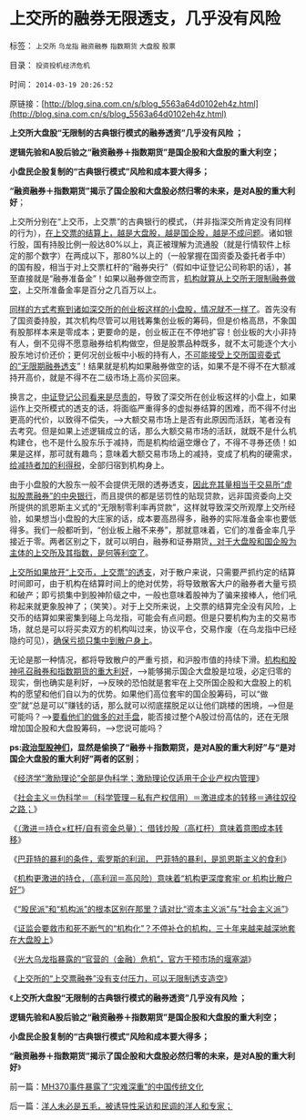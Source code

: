 # 上交所的融券无限透支，几乎没有风险

标签： `上交所` `乌龙指` `融资融券` `指数期货` `大盘股` `股票` 

目录： `投资投机经济危机`

时间： `2014-03-19 20:26:52`

原链接：[http://blog.sina.com.cn/s/blog_5563a64d0102eh4z.html](http://blog.sina.com.cn/s/blog_5563a64d0102eh4z.html)

**上交所大盘股“无限制的古典银行模式的融券透资”几乎没有风险 ；**

**逻辑先验和A股后验之“融资融券＋指数期货”是国企股和大盘股的重大利空；**

**小盘民企股复制的“古典银行模式”风险和成本要大得多；**

**“融资融券＋指数期货”揭示了国企股和大盘股必然归零的未来，是对A股的重大利好**；

上交所分别在“上交币，上交票”的古典银行的模式，（并非指深交所肯定没有同样的行为），[在上交票的结算上，越是大盘股，越是国企股，越是不成问题](http://blog.sina.com.cn/s/blog_5563a64d0102eh0m.html)。诸如银行股，国有持股比例一般达80%以上，真正被理解为流通股（就是行情软件上标定的那个数字）在两成以下，那80%以上的（一般掌握在国资委及委托者手中）的国有股，相当于对上交票杠杆的“融券央行”（假如中证登记公司称职的话），甚至直接就是“融券准备金”！如果以融券做空而言，[机构就算从上交所无限制融券做空](http://blog.sina.com.cn/s/blog_5563a64d0102eguo.html)，上交所准备金率是百分之几百万以上。

[同样的方式考察到诸如深交所的创业板这样的小盘股，情况就不一样了](http://blog.sina.com.cn/s/blog_5563a64d0102egsk.html)。首先没有了国资委持股，其次机构尽管可以用钱筹集创业板的筹码，但是价格高昂，不象国有股那样本来是零成本；更要命的是，创业板正在不停地扩容！创业板的大小非持有人，倒不见得不愿意融券给机构做空，但是股票品种既多，就不太可能逐个大小股东地讨价还价；更何况创业板中小板的持有人，[不可能接受上交所国资委式的“无限期融券透支](http://blog.sina.com.cn/s/blog_5563a64d0102egnu.html)”！结果就是机构如果融券做空的话，如果不是不得不在大额减持开高价，就是不得不在二级市场上高价买回来。

换言之，[中证登记公司看来是尽责的](http://blog.sina.com.cn/s/blog_5563a64d0102egt7.html)，导致了深交所在创业板这样的小盘上，如果运作上交所模式的透支的话，将面临严重得多的虚拟券结算的困难，而不得不付出更高的代价，以致得不偿失，——>大额交易市场上是否有此原因而活跃，笔者没有去考究。但是如果上述逻辑成立的话，那么大额交易市场的活跃，就既不是什么机构建仓，也不是什么股东乐于减持，而是机构给逼空爆仓了，不得不寻券还债！如果是这样，那可就有趣鸟；意味着大额交易市场上的减持，变成了机构的硬需求，[给减持者加的利得税](../../../2010/11/30/开征利得税！股神评论家损人不利已.md)，全部归宿到机构身上。

由于小盘股的大股东一般不会提供无限的透券透支，[因此充其量相当于交易所“虚拟股票融券”的中央银行](http://blog.sina.com.cn/s/blog_5563a64d0102egr0.html)，而且提供的都是惩罚性的贴现贷款，远非国资委向上交所提供的凯恩斯主义式的“无限制零利率再贷款”，这样就导致深交所观摩上交所经验，如果想当小盘股的大庄家的话，成本要高昂得多，融券的实际准备金率也要低得多。我们一般都听到，“创业板上融不来券”，那就意味着，它们的准备金率几乎接近于零。两者区别之下，就可以明白，融券和证券期货[，对于大盘股和国企股为主体的上交所及其指数，是何等利空了](../../../2013/7/30/银行地产所占比例，揭穿国产蓝筹的谎言.md)。

[上交所如果放开“上交币，上交票”的透支](http://blog.sina.com.cn/s/blog_5563a64d0102egvd.html)，对于散户来说，只需要严抓约定的结算时间即可，由于机构在结算时间上的绝对优势，将导致散客大户的融券者大量亏损和破产；即亏损集中到股神阶级之中，一般也意味着股神为了骗来接棒人，他们吼称起来就更象股神了；（笑笑）。对于上交所来说，上交票的结算完全没有风险，上交币的结算如果密集到碰上乌龙指，可能会有点问题。但是只要机构为主的交易市场，就总是可以将买卖双方的机构叫过来，协议平仓，交易作废（在乌龙指中已经隐约可见），[确保亏损只集中到散户身上](http://blog.sina.com.cn/s/blog_5563a64d0102eh4g.html)。

无论是那一种情况，都将导致散户的严重亏损，和沪股市值的持续下滑。[机构和股神吼召融券和指数期货的重大利好](../../../2010/1/12/融资融券和指数期货利好大盘股是错觉.md)，——>能够揭示国企大盘股是垃圾，必定归零的现实，倒也确实是利好，——>反映的恐怕就是套牢在上交所国企股和大盘股上的机构的愿望和他们自以为的优势。如果他们高位套牢的国企股筹码，可以“做空”就“总是可以”赚钱的话，那么就可以彻底摆脱足以让他们跳楼的困境，——>但是可能吗？——>[要看他们的做多的对手盘](../../../2010/5/26/指数期货的交换同样创造价值.md)，能否接过整个A股过份高估的，还在无限增加国企股和大盘股筹码，——>您说可能吗？

**ps:[政治型股神们](../../../2013/6/18/职业股神的四大专业原则；.md)，显然是偷换了“融券＋指数期货，是对A股的重大利好”与“是对国企大盘股的重大利好”两者的区别**；

《[经济学“激励理论”全部是伪科学；激励理论仅适用于企业产权内管理](http://blog.sina.com.cn/s/blog_5563a64d0102egy5.html)》

《[社会主义＝伪科学＝（科学管理－私有产权信用）＝激进成本的转移＝通往奴役之路；](http://blog.sina.com.cn/s/blog_5563a64d0102egym.html)》

《[（激进＝持仓×杠杆/自有资金总量）；
借钱炒股（高杠杆）意味着意图成本转移](http://blog.sina.com.cn/s/blog_5563a64d0102egzg.html)》

《[巴菲特的暴利的条件，索罗斯的利润，
巴菲特的暴利，是凯恩斯主义的食利](http://blog.sina.com.cn/s/blog_5563a64d0102eh05.html)》

《[机构更激进的持仓，（高利润＝高风险）意味着“机构更深度套牢
or 机构比散户好”](http://blog.sina.com.cn/s/blog_5563a64d0102eh0m.html)》

《[“股民派”和“机构派”的根本区别在那里？请对比“资本主义派”与“社会主义派”](http://blog.sina.com.cn/s/blog_5563a64d0102eh1h.html)》

《[证监会要救市和死不断气的“机构化”？不停补仓的机构，三十年来越来越深地套在大盘股上](http://blog.sina.com.cn/s/blog_5563a64d0102eh24.html)》

《[光大乌龙指暴露的“官营的（金融）危机”，官方干预市场的堰塞湖](http://blog.sina.com.cn/s/blog_5563a64d0102eh3t.html)》

《[上交所的“上交票融券”没有支付压力，可以无限制透支造空](http://blog.sina.com.cn/s/blog_5563a64d0102eh4g.html)》

《**上交所大盘股“无限制的古典银行模式的融券透资”几乎没有风险 ；**

**逻辑先验和A股后验之“融资融券＋指数期货”是国企股和大盘股的重大利空；**

**小盘民企股复制的“古典银行模式”风险和成本要大得多；**

**“融资融券＋指数期货”揭示了国企股和大盘股必然归零的未来，是对A股的重大利好**》





前一篇：[MH370事件暴露了“灾难深重”的中国传统文化](../../../2014/3/19/MH370事件暴露了“灾难深重”的中国传统文化.md)

后一篇：[洋人未必是五毛，被诱导性采访和民调的洋人和专家；](http://blog.sina.com.cn/s/blog_5563a64d0102eh50.html)